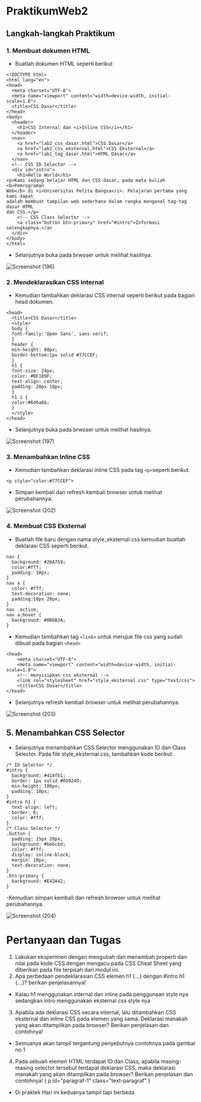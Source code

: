 # PraktikumWeb2
## Langkah-langkah Praktikum
### 1. Membuat dokumen HTML
- Buatlah dokumen HTML seperti berikut
```
<!DOCTYPE html>
<html lang="en">
<head>
  <meta charset="UTF-8">
  <meta name="viewport" content="width=device-width, initial-scale=1.0">
  <title>CSS Dasar</title>
</head>
<body>
  <header>
    <h1>CSS Internal dan <i>Inline CSS</i></h1>
  </header>
  <nav>
    <a href="lab2_css_dasar.html">CSS Dasar</a>
    <a href="lab2_css_eksternal.html">CSS Eksternal</a>
    <a href="lab1_tag_dasar.html">HTML Dasar</a>
  </nav>
  <!-- CSS ID Selector -->
  <div id="intro">
    <h1>Hello World</h1>
<p>Kami sedang belajar HTML dan CSS dasar, pada mata kuliah <b>Pemrograman
Web</b> di <i>Universitas Pelita Bangsa</i>. Pelajaran pertama yang kami dapat
adalah membuat tampilan web sederhana dalam rangka mengenal tag-tag dasar HTML
dan CSS.</p>
    <!-- CSS Class Selector -->
    <a class="button btn-primary" href="#intro">Informasi selengkapnya.</a>
  </div>
</body>
</html>
```

- Selanjutnya buka pada brwoser untuk melihat hasilnya.

![Screenshot (196)](https://github.com/sayaveni04/praktikum_pemweb2/assets/115862597/50fd39f4-61ce-4200-9a11-7ea1bd56c58d)


### 2. Mendeklarasikan CSS Internal
- Kemudian tambahkan deklarasi CSS internal seperti berikut pada bagian head dokumen.
```
<head>
  <title>CSS Dasar</title>
  <style>
  body {
  font-family:'Open Sans', sans-serif;
  }
  header {
  min-height: 80px;
  border-bottom:1px solid #77CCEF;
  }
  h1 {
  font-size: 24px;
  color: #0F189F;
  text-align: center;
  padding: 20px 10px;
  }
  h1 i {
  color:#6d6a6b;
  }
  </style>
</head>
```

- Selanjutnya buka pada brwoser untuk melihat hasilnya.

![Screenshot (197)](https://github.com/sayaveni04/praktikum_pemweb2/assets/115862597/649eacf2-d046-4eea-b35c-2c60fa81540b)



### 3. Menambahkan Inline CSS
- Kemudian tambahkan deklarasi inline CSS pada tag ``<p>``seperti berikut.
```
<p style="color:#77CCEF">
```

- Simpan kembali dan refresh kembali browser untuk melihat perubahannya.

![Screenshot (202)](https://github.com/sayaveni04/praktikum_pemweb2/assets/115862597/47542e65-2f4b-4e74-a2c3-214983eb086c)


### 4. Membuat CSS Eksternal
- Buatlah file baru dengan nama style_eksternal.css kemudian buatlah deklarasi CSS seperti berikut.
```
nav {
  background: #20A759;
  color:#fff;
  padding: 10px;
}
nav a {
  color: #fff;
  text-decoration: none;
  padding:10px 20px;
}
nav .active,
nav a:hover {
  background: #0B6B3A;
}
```

- Kemudian tambahkan tag ``<link>`` untuk merujuk file css yang sudah dibuat pada bagian ``<head>``
```
<head>
    <meta charset="UTF-8">
    <meta name="viewport" content="width=device-width, initial-scale=1.0">
    <!-- menyisipkan css eksternal -->
    <link rel="stylesheet" href="style_eksternal.css" type="text/css">
    <title>CSS Dasar</title>
</head>
```

- Selanjutnya refresh kembali browser untuk melihat perubahannya.

![Screenshot (203)](https://github.com/sayaveni04/praktikum_pemweb2/assets/115862597/a2f503c3-97f1-4c5f-8e5c-a54ff620f4d0)


## 5. Menambahkan CSS Selector
- Selanjutnya menambahkan CSS Selector menggunakan ID dan Class Selector. Pada file style_eksternal.css, tambahkan kode berikut.
```
/* ID Selector */
#intro {
  background: #418fb1;
  border: 1px solid #099249;
  min-height: 100px;
  padding: 10px;
}
#intro h1 {
  text-align: left;
  border: 0;
  color: #fff;
}
/* Class Selector */
.button {
  padding: 15px 20px;
  background: #bebcbd;
  color: #fff;
  display: inline-block;
  margin: 10px;
  text-decoration: none;
}
.btn-primary {
  background: #E42A42;
}
```

-Kemudian simpan kembali dan refresh browser untuk melihat perubahannya.

![Screenshot (204)](https://github.com/sayaveni04/praktikum_pemweb2/assets/115862597/090aea06-c436-4824-bb79-0e7d44cb8abe)


# Pertanyaan dan Tugas
1. Lakukan eksperimen dengan mengubah dan menambah properti dan nilai pada kode CSS dengan mengacu pada CSS Cheat Sheet yang diberikan pada file terpisah dari modul ini.
2. Apa perbedaan pendeklarasian CSS elemen h1 {...} dengan #intro h1 {...}? berikan penjelasannya!
- Kalau h1 menggunakan internal dan inline pada penggunaan style nya sedangkan intro menggunakan eksternal css style nya
3. Apabila ada deklarasi CSS secara internal, lalu ditambahkan CSS eksternal dan inline CSS pada elemen yang sama. Deklarasi manakah yang akan ditampilkan pada browser? Berikan penjelasan dan contohnya!
- Semuanya akan tampil tergantung penyebutnya contohnya pada gambar no 1
4. Pada sebuah elemen HTML terdapat ID dan Class, apabila masing-masing selector tersebut terdapat deklarasi CSS, maka deklarasi manakah yang akan ditampilkan pada browser? Berikan penjelasan dan contohnya! ( p id="paragraf-1" class="text-paragraf" )
- Di praktek Hari ini keduanya tampil tapi berbeda
